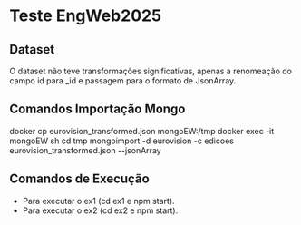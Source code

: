 # Teste EngWeb2025

## Dataset
O dataset não teve transformações significativas, apenas a renomeação do campo id para _id e passagem para o formato de JsonArray.

## Comandos Importação Mongo
docker cp eurovision_transformed.json mongoEW:/tmp
docker exec -it mongoEW sh
cd tmp
mongoimport -d eurovision -c edicoes eurovision_transformed.json --jsonArray

## Comandos de Execução
- Para executar o ex1 (cd ex1 e npm start).
- Para executar o ex2 (cd ex2 e npm start).